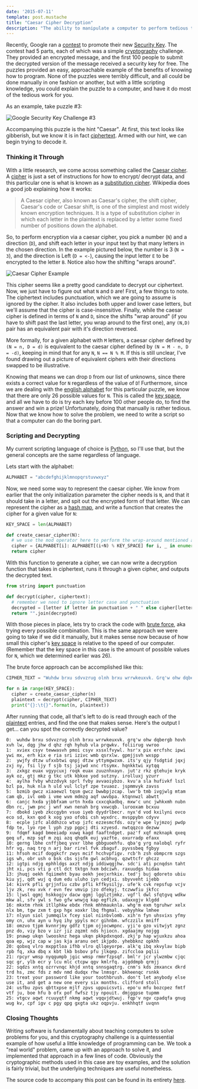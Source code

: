 ```yaml
---
date: '2015-07-11'
template: post.mustache
title: "Caesar Cipher Decryption"
description: "The ability to manipulate a computer to perform tedious tasks on your behalf is an incredibly valuable, and increasingly necessary skill to have. Lots of software engineering deals with large programs, and high level architectural challenges. This post explores the other side of programming... small, one-of scripts designed to solve a specific problem. I'll walk through how I solved a small cryptographic puzzle posed online, and try to explain the process of problem solving via code at a micro-level."
---
```



Recently, Google ran a [contest](https://plus.google.com/+GoogleforWork/posts/cftsomhu6H4)
to promote their new [Security Key](http://googleonlinesecurity.blogspot.com/2014/10/strengthening-2-step-verification-with.html).
The contest had 5 parts, each of which was a simple [cryptography](https://en.wikipedia.org/wiki/Cryptography)
challenge. They provided an encrypted message, and the first
100 people to submit the decrypted version of the message
received a security key for free. The puzzles provided an easy,
approachable example of the benefits of knowing how to program.
None of the puzzles were terribly difficult, and all could be
done manually in one fashion or another, but with a little
scripting knowledge, you could explain the puzzle to a computer,
and have it do most of the tedious work for you.

As an example, take puzzle #3:

![Google Security Key Challenge #3](/static/posts/google-security-key-challenge-3.png)

Accompanying this puzzle is the hint "Caesar". At first, this text
looks like gibberish, but we know it is in fact
[ciphertext](https://en.wikipedia.org/wiki/Ciphertext). Armed
with our hint, we can begin trying to decode it.

### Thinking it Through

With a little research, we come across something called the
[Caesar cipher](https://en.wikipedia.org/wiki/Caesar_cipher).
A [cipher](https://en.wikipedia.org/wiki/Cipher) is just a set
of instructions for how to encrypt/ decrypt data, and this
particular one is what is known as a
[substitution cipher](https://en.wikipedia.org/wiki/Substitution_cipher).
Wikipedia does a good job explaining how it works:

> A Caesar cipher, also known as Caesar's cipher, the shift cipher,
> Caesar's code or Caesar shift, is one of the simplest and most widely
> known encryption techniques. It is a type of substitution cipher in
> which each letter in the plaintext is replaced by a letter some fixed
> number of positions down the alphabet.

So, to perform encryption via a caesar cipher, you pick a
number (`N`) and a direction (`D`), and shift each letter in
your input text by that many letters in the chosen direction.
In the example pictured below, the number is 3 (`N = 3`), and
the direction is Left (`D = <-`), causing the input letter `E`
to be encrypted to the letter `B`. Notice also how the shifting
"wraps around".

![Caesar Cipher Example](/static/posts/caesar-cipher.png)

This cipher seems like a pretty good candidate to decrypt our
ciphertext. Now, we just have to figure out what `N` and `D` are! First,
a few things to note. The ciphertext includes punctuation, which we are
going to assume is ignored by the cipher. It also includes both upper
and lower case letters, but we'll assume that the cipher is
case-insensitive. Finally, while the caesar cipher is defined in
terms of `N` and `D`, since the shifts "wrap around" (if you
have to shift past the last letter, you wrap around to the first
one), any `(N,D)` pair has an equivalent pair with it's
direction reversed.

More formally, for a given alphabet with `M` letters, a caesar
cipher defined by `(N = n, D = d)` is equivalent to the caesar
cipher defined by `(N = M - n, D = -d)`, keeping in mind that
for any `N`, `N == N % M`. If this is still unclear, I've found
drawing out a picture of equivalent ciphers with their directions
swapped to be illustrative.

Knowing that means we can drop `D` from our list of unknowns,
since there exists a correct value for `N` regardless of the
value of `D`! Furthermore, since we are dealing with the
[english alphabet](https://en.wikipedia.org/wiki/English_alphabet) for
this particular puzzle, we know that there are only 26 possible
values for `N`. This is called the [key space](https://en.wikipedia.org/wiki/Key_space_(cryptography)),
and all we have to do is try each key before 100 other people do,
to find the answer and win a prize! Unfortunately, doing that
manually is rather tedious. Now that we know how to solve the
problem, we need to write a script so that a computer can do
the boring part.

### Scripting and Decrypting

My current scripting language of choice is
[Python](https://www.python.org/), so I'll use that, but
the general concepts are the same regardless of language.

Lets start with the alphabet:

```python
ALPHABET = "abcdefghijklmnopqrstuvwxyz"
```

Now, we need some way to represent the caesar cipher. We know
from earlier that the only initialization parameter the cipher
needs is `N`, and that it should take in a letter, and spit out
the encrypted form of that letter. We can represent the cipher
as a [hash map](https://en.wikipedia.org/wiki/Hash_table), and
write a function that creates the cipher for a given value for `N`:

```python
KEY_SPACE = len(ALPHABET)

def create_caesar_cipher(N):
  # we use the mod operator here to perform the wrap-around mentioned above
  cipher = {ALPHABET[i]: ALPHABET[(i+N) % KEY_SPACE] for i, _ in enumerate(ALPHABET)}
  return cipher
```

With this function to generate a cipher, we can now write a
decryption function that takes in ciphertext, runs it through
a given cipher, and outputs the decrypted text.

```python
from string import punctuation

def decrypt(cipher, ciphertext):
  # remember we need to ignore letter case and punctuation
  decrypted = [letter if letter in punctuation + " " else cipher[letter] for letter in ciphertext.lower()]
  return "".join(decrypted)
```

With those pieces in place, lets try to crack the code with
[brute force](https://en.wikipedia.org/wiki/Brute-force_attack),
aka trying every possible combination. This is the same approach
we were going to take if we did it manually, but it makes sense
now because of how small this cipher's
[key space](https://en.wikipedia.org/wiki/Key_space_(cryptography))
is relative to the speed of our computer. (Remember that the key
space in this case is the amount of possible values for `N`,
which we determined earlier was 26).

The brute force approach can be accomplished like this:

```python
CIPHER_TEXT = "Wuhdw brxu sdvvzrug olnh brxu wrrwkeuxvk. Grq'w ohw dqbergb hovh xvh lw, dqg jhw d qhz rqh hyhub vla prqwkv. Foliirug Vwroo"

for n in range(KEY_SPACE):
  cipher = create_caesar_cipher(n)
  plaintext = decrypt(cipher, CIPHER_TEXT)
  print("{}:\t{}".format(n, plaintext))
```

After running that code, all that's left to do is read through each of
the [plaintext](https://en.wikipedia.org/wiki/Plaintext) entries,
and find the one that makes sense. Here's the output I get... can
you spot the correctly decrypted value?

```text
0:	wuhdw brxu sdvvzrug olnh brxu wrrwkeuxvk. grq'w ohw dqbergb hovh xvh lw, dqg jhw d qhz rqh hyhub vla prqwkv. foliirug vwroo
1:	xviex csyv tewwasvh pmoi csyv xssxlfvywl. hsr'x pix ercfshc ipwi ywi mx, erh kix e ria sri izivc wmb qsrxlw. gpmjjsvh wxspp
2:	ywjfy dtzw ufxxbtwi qnpj dtzw yttymgwzxm. its'y qjy fsdgtid jqxj zxj ny, fsi ljy f sjb tsj jajwd xnc rtsymx. hqnkktwi xytqq
3:	zxkgz euax vgyycuxj roqk euax zuuznhxayn. jut'z rkz gtehuje kryk ayk oz, gtj mkz g tkc utk kbkxe yod sutzny. irolluxj yzurr
4:	aylha fvby whzzdvyk sprl fvby avvaoiybzo. kvu'a sla hufivkf lszl bzl pa, huk nla h uld vul lclyf zpe tvuaoz. jspmmvyk zavss
5:	bzmib gwcz xiaaewzl tqsm gwcz bwwbpjzcap. lwv'b tmb ivgjwlg mtam cam qb, ivl omb i vme wvm mdmzg aqf uwvbpa. ktqnnwzl abwtt
6:	canjc hxda yjbbfxam urtn hxda cxxcqkadbq. mxw'c unc jwhkxmh nubn dbn rc, jwm pnc j wnf xwn nenah brg vxwcqb. lurooxam bcxuu
7:	dbokd iyeb zkccgybn vsuo iyeb dyydrlbecr. nyx'd vod kxilyni ovco eco sd, kxn qod k xog yxo ofobi csh wyxdrc. mvsppybn cdyvv
8:	ecple jzfc alddhzco wtvp jzfc ezzesmcfds. ozy'e wpe lyjmzoj pwdp fdp te, lyo rpe l yph zyp pgpcj dti xzyesd. nwtqqzco dezww
9:	fdqmf kagd bmeeiadp xuwq kagd faaftndget. paz'f xqf mzknapk qxeq geq uf, mzp sqf m zqi azq qhqdk euj yazfte. oxurradp efaxx
10:	gerng lbhe cnffjbeq yvxr lbhe gbbguoehfu. qba'g yrg nalobql ryfr hfr vg, naq trg n arj bar rirel fvk zbaguf. pyvssbeq fgbyy
11:	hfsoh mcif doggkcfr zwys mcif hcchvpfigv. rcb'h zsh obmpcrm szgs igs wh, obr ush o bsk cbs sjsfm gwl acbhvg. qzwttcfr ghczz
12:	igtpi ndjg ephhldgs axzt ndjg iddiwqgjhw. sdc'i ati pcnqdsn taht jht xi, pcs vti p ctl dct tktgn hxm bdciwh. raxuudgs hidaa
13:	jhuqj oekh fqiimeht byau oekh jeejxrhkix. ted'j buj qdoreto ubiu kiu yj, qdt wuj q dum edu uluho iyn cedjxi. sbyvveht ijebb
14:	kivrk pfli grjjnfiu czbv pfli kffkysiljy. ufe'k cvk repsfup vcjv ljv zk, reu xvk r evn fev vmvip jzo dfekyj. tczwwfiu jkfcc
15:	ljwsl qgmj hskkogjv dacw qgmj lgglztjmkz. vgf'l dwl sfqtgvq wdkw mkw al, sfv ywl s fwo gfw wnwjq kap egflzk. udaxxgjv klgdd
16:	mkxtm rhnk itllphkw ebdx rhnk mhhmauknla. whg'm exm tgruhwr xelx nlx bm, tgw zxm t gxp hgx xoxkr lbq fhgmal. vebyyhkw lmhee
17:	nlyun siol jummqilx fcey siol niinbvlomb. xih'n fyn uhsvixs yfmy omy cn, uhx ayn u hyq ihy ypyls mcr gihnbm. wfczzilx mniff
18:	omzvo tjpm kvnnrjmy gdfz tjpm ojjocwmpnc. yji'o gzo vitwjyt zgnz pnz do, viy bzo v izr jiz zqzmt nds hjiocn. xgdaajmy nojgg
19:	pnawp ukqn lwoosknz hega ukqn pkkpdxnqod. zkj'p hap wjuxkzu ahoa qoa ep, wjz cap w jas kja aranu oet ikjpdo. yhebbknz opkhh
20:	qobxq vlro mxpptloa ifhb vlro qllqeyorpe. alk'q ibq xkvylav bipb rpb fq, xka dbq x kbt lkb bsbov pfu jlkqep. zifccloa pqlii
21:	rpcyr wmsp nyqqumpb jgic wmsp rmmrfzpsqf. bml'r jcr ylwzmbw cjqc sqc gr, ylb ecr y lcu mlc ctcpw qgv kmlrfq. ajgddmpb qrmjj
22:	sqdzs xntq ozrrvnqc khjd xntq snnsgaqtrg. cnm's kds zmxancx dkrd trd hs, zmc fds z mdv nmd dudqx rhw lnmsgr. bkheenqc rsnkk
23:	treat your password like your toothbrush. don't let anybody else use it, and get a new one every six months. clifford stoll
24:	usfbu zpvs qbttxpse mjlf zpvs uppuicsvti. epo'u mfu bozcpez fmtf vtf ju, boe hfu b ofx pof fwfsz tjy npouit. dmjggpse tupmm
25:	vtgcv aqwt rcuuyqtf nkmg aqwt vqqvjdtwuj. fqp'v ngv cpadqfa gnug wug kv, cpf igv c pgy qpg gxgta ukz oqpvju. enkhhqtf uvqnn
```

### Closing Thoughts

Writing software is fundamentally about teaching computers to
solve problems for you, and this cryptography challenge is a
quintessential example of how useful a little knowledge of
programming can be. We took a "real world" problem, came up with
an approach to solve it, and implemented that approach in a few
lines of code. Obviously the cryptographic methods used
in this case are toy examples, and the solution is fairly
trivial, but the underlying techniques are useful nonetheless.

The source code to accompany this post can be found in its entirety
[here](https://gist.github.com/jasonrdsouza/a3f2657822f98ef48587).
